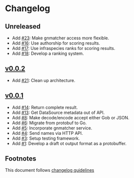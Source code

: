 # Changelog

## Unreleased

- Add [#23]: Make gnmatcher access more flexible.
- Add [#16]: Use authorship for scoring results.
- Add [#17]: Use infraspecies ranks for scoring results.
- Add [#18]: Develop a ranking system.

## [v0.0.2]

- Add [#21]: Clean up architecture.

## [v0.0.1]

- Add [#14]: Return complete result.
- Add [#13]: Get DataSource metadata out of API.
- Add [#8]: Make decode/encode accept either Gob or JSON.
- Add [#6]: Migrate from protobuf to Go.
- Add [#5]: Incorporate gnmatcher service.
- Add [#4]: Send names via HTTP API.
- Add [#3]: Setup testing framework.
- Add [#1]: Develop a draft ot output format as a protobuffer.

## Footnotes

This document follows [changelog guidelines]

[v0.0.2]: https://github.com/gnames/gnfinder/compare/v0.0.1...v0.0.2
[v0.0.1]: https://github.com/gnames/gnames/tree/v0.0.1

[#24]: https://github.com/gnames/gnames/issues/24
[#23]: https://github.com/gnames/gnames/issues/23
[#22]: https://github.com/gnames/gnames/issues/22
[#21]: https://github.com/gnames/gnames/issues/21
[#20]: https://github.com/gnames/gnames/issues/20
[#19]: https://github.com/gnames/gnames/issues/19
[#18]: https://github.com/gnames/gnames/issues/18
[#17]: https://github.com/gnames/gnames/issues/17
[#16]: https://github.com/gnames/gnames/issues/16
[#15]: https://github.com/gnames/gnames/issues/15
[#14]: https://github.com/gnames/gnames/issues/14
[#13]: https://github.com/gnames/gnames/issues/13
[#12]: https://github.com/gnames/gnames/issues/12
[#11]: https://github.com/gnames/gnames/issues/11
[#10]: https://github.com/gnames/gnames/issues/10
[#9]: https://github.com/gnames/gnames/issues/9
[#8]: https://github.com/gnames/gnames/issues/8
[#7]: https://github.com/gnames/gnames/issues/7
[#6]: https://github.com/gnames/gnames/issues/6
[#5]: https://github.com/gnames/gnames/issues/5
[#4]: https://github.com/gnames/gnames/issues/4
[#3]: https://github.com/gnames/gnames/issues/3
[#2]: https://github.com/gnames/gnames/issues/2
[#1]: https://github.com/gnames/gnames/issues/1

[changelog guidelines]: https://github.com/olivierlacan/keep-a-changelog
[gnindex]: https://index.globalnames.org
[Ruby gem gndinder]: https://github.com/GlobalNamesArchitecture/gnfinder
